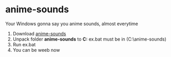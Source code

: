 # anime-sounds
Your Windows gonna say you anime sounds, almost everytime 

1. Download [anime-sounds](https://github.com/dimitriewski/anime-sounds/raw/main/anime-sounds.rar)
2. Unpack folder **anime-sounds** to **C:**
  ex.bat must be in (C:\anime-sounds)
3. Run ex.bat
4. You can be weeb now
